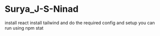 # Surya_J-S-Ninad
install react
install tailwind and do the required config and setup
you can run using npm stat
